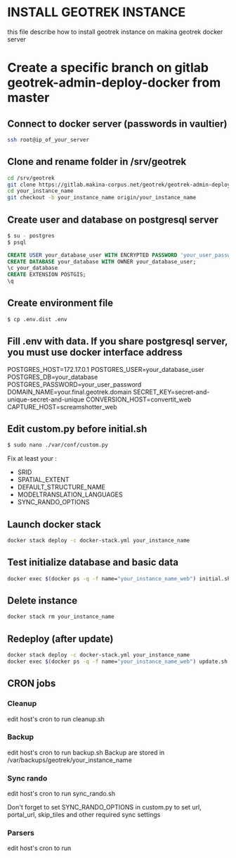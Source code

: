 # INSTALL GEOTREK INSTANCE

this file describe how to install geotrek instance on makina geotrek docker server

# Create a specific branch on gitlab geotrek-admin-deploy-docker from master

## Connect to docker server (passwords in vaultier)

```bash
ssh root@ip_of_your_server
```

## Clone and rename folder in /srv/geotrek
```bash
cd /srv/geotrek
git clone https://gitlab.makina-corpus.net/geotrek/geotrek-admin-deploy-docker.git your_instance_name
cd your_instance_name
git checkout -b your_instance_name origin/your_instance_name
```

## Create user and database on postgresql server
```bash
$ su - postgres
$ psql
```

```sql
CREATE USER your_database_user WITH ENCRYPTED PASSWORD 'your_user_password';
CREATE DATABASE your_database WITH OWNER your_database_user;
\c your_database
CREATE EXTENSION POSTGIS;
\q
```

## Create environment file


```bash
$ cp .env.dist .env
```

## Fill .env with data. If you share postgresql server, you must use docker interface address

POSTGRES_HOST=172.17.0.1
POSTGRES_USER=your_database_user
POSTGRES_DB=your_database
POSTGRES_PASSWORD=your_user_password
DOMAIN_NAME=your.final.geotrek.domain
SECRET_KEY=secret-and-unique-secret-and-unique
CONVERSION_HOST=convertit_web
CAPTURE_HOST=screamshotter_web

## Edit custom.py before initial.sh

```bash
$ sudo nano ./var/conf/custom.py
```

Fix at least your :
- SRID
- SPATIAL_EXTENT
- DEFAULT_STRUCTURE_NAME
- MODELTRANSLATION_LANGUAGES
- SYNC_RANDO_OPTIONS

## Launch docker stack
```bash
docker stack deploy -c docker-stack.yml your_instance_name
```

## Test initialize database and basic data

```bash
docker exec $(docker ps -q -f name="your_instance_name_web") initial.sh
```

## Delete instance
```bash
docker stack rm your_instance_name
```

## Redeploy (after update)
```bash
docker stack deploy -c docker-stack.yml your_instance_name
docker exec $(docker ps -q -f name="your_instance_name_web") update.sh
```

## CRON jobs

### Cleanup

edit host's cron to run cleanup.sh

### Backup

edit host's cron to run backup.sh
Backup are stored in /var/backups/geotrek/your_instance_name

### Sync rando

edit host's cron to run sync_rando.sh

Don't forget to set SYNC_RANDO_OPTIONS in custom.py to set url, portal_url, skip_tiles and other required sync settings

### Parsers

edit host's cron to run 